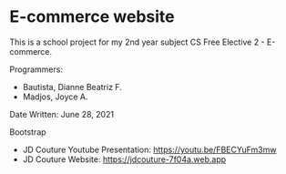 # E-commerce website
This is a school project for my 2nd year subject CS Free Elective 2 - E-commerce.

Programmers:
* Bautista, Dianne Beatriz F. 
* Madjos, Joyce A.

Date Written: June 28, 2021

Bootstrap

- JD Couture Youtube Presentation: https://youtu.be/FBECYuFm3mw
- JD Couture Website: https://jdcouture-7f04a.web.app
